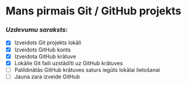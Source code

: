 # Mans pirmais Git / GitHub projekts
### *Uzdevumu saraksts:*
- [x] Izveidots Git projekts lokāli
- [x] Izveidots GitHub konts
- [x] Izveidota GitHub krātuve
- [x] Lokālie Git faili uzstādīti uz GitHub krātuves
- [ ] Palildinātās GitHub krātuves saturs iegūts lokālai lietošanai
- [ ] Jauna zara izveide GitHub 
